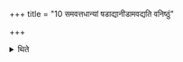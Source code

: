 +++
title = "10 समवत्तधान्यां षडाद्यानीडामवद्यति वनिष्ठुं"

+++

<details><summary>थिते</summary>

10. He takes (all the) the (first) six (limbs) into the Samavattadhānī for Iḍā; (and takes) the larger intestine as the seventh (in it); or he takes some portions from the (first) six (limbs) and from the larger intestine as the seventh.  

[^1]: See VII.22.6.
</details>
